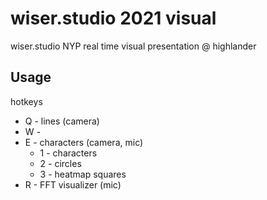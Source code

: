 # wiser.studio 2021 visual
wiser.studio NYP real time visual presentation @ highlander

## Usage

hotkeys
* Q - lines (camera)
* W - 
* E - characters (camera, mic)
  * 1 - characters
  * 2 - circles
  * 3 - heatmap squares 
* R - FFT visualizer (mic)
